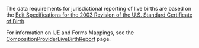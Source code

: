 The data requirements for jurisdictional reporting of live births are based on the [Edit Specifications for the 2003 Revision of the U.S. Standard Certificate of Birth](https://www.cdc.gov/nchs/data/dvs/birth_edit_specifications.pdf).

For information on IJE and Forms Mappings, see the <a href='StructureDefinition-Composition-provider-live-birth-report.html'>CompositionProviderLiveBirthReport</a> page.
